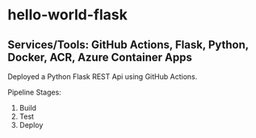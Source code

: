 ﻿# hello-world-flask

## Services/Tools: GitHub Actions, Flask, Python, Docker, ACR, Azure Container Apps

Deployed a Python Flask REST Api using GitHub Actions.

Pipeline Stages:
1. Build
2. Test
3. Deploy
